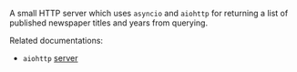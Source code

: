 A small HTTP server which uses `asyncio` and `aiohttp` for returning a list of
published newspaper titles and years from querying.

Related documentations:
* `aiohttp` [server](https://docs.aiohttp.org/en/stable/web_quickstart.html#run-a-simple-web-server)